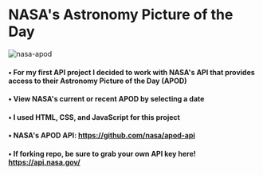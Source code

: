 # NASA's Astronomy Picture of the Day

![nasa-apod](https://user-images.githubusercontent.com/102907651/173009995-24d4c905-e95d-46d4-849f-154606b8c948.gif)


#### • For my first API project I decided to work with NASA's API that provides access to their Astronomy Picture of the Day (APOD)

#### • View NASA's current or recent APOD by selecting a date

#### • I used HTML, CSS, and JavaScript for this project

#### • NASA's APOD API: https://github.com/nasa/apod-api

#### • If forking repo, be sure to grab your own API key here! https://api.nasa.gov/
